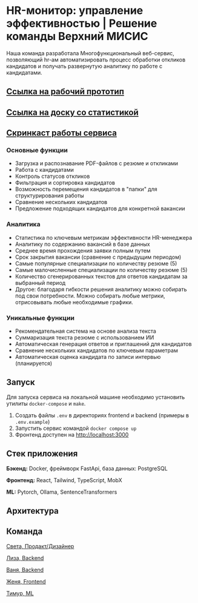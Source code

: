 # HR-монитор: управление эффективностью | Решение команды Верхний МИСИС

Наша команда разработала Многофункциональный веб-сервис, позволяющий hr-ам автоматизировать процесс обработки откликов кандидатов и получать развернутую аналитику по работе с кандидатами.

## [Ссылка на рабочий прототип](https://misis.tech)

## [Ссылка на доску со статистикой](http://misis.tech:3001/d/de025514pmfb4f/statistika-rekrutjorov?orgId=1)

## [Скринкаст работы сервиса](https://youtu.be/YAmg0lAuX5w)

### Основные функции
 - Загрузка и распознавание PDF-файлов с резюме и откликами
 - Работа с кандидатами
 - Контроль статусов откликов
 - Фильтрация и сортировка кандидатов
 - Возможность перемещения кандидатов в "папки" для структурирования работы
 - Сравнение нескольких кандидатов
 - Предложение подходящих кандидатов для конкретной вакансии

### Аналитика
 - Статистика по ключевым метрикам эффективности HR-менеджера
 - Аналитику по содержанию вакансий в базе данных
 - Среднее время прохождения заявки полным путем
 - Срок закрытия вакансии (сравнение с предыдущим периодом)
 - Самые популярные специализации по количеству резюме (5)
 - Самые малочисленные специализации по количеству резюме (5)
 - Количество сгенерированных текстов для ответов кандидатам за выбранный период
 - Другое: благодаря гибкости решения аналитику можно собирать под свои потребности. Можно собирать любые метрики, отрисовывать любые необходимые графики. 

### Уникальные функции
 - Рекомендательная система на основе анализа текста
 - Суммаризация текста резюме с использованием ИИ
 - Автоматическая генерация ответов и приглашений для кандидатов
 - Сравнение нескольких кандидатов по ключевым параметрам
 - Автоматическая оценка кандидата по записи интервью (планируется)

## Запуск

Для запуска сервиса на локальной машине необходимо установить утилиты `docker-compose` и `make`.

1. Создать файлы `.env` в директориях frontend и backend (примеры в `.env.example`)
2. Запустить сервис командой `docker compose up`
3. Фронтенд доступен на [http://localhost:3000](http://localhost:3000)

## Стек приложения
**Бэкенд:** Docker, фреймворк FastApi, база данных: PostgreSQL

**Фронтенд:** React, Tailwind, TypeScript, MobX

**ML:** Pytorch, Ollama, SentenceTransformers

## Архитектура


## Команда
[Света, Продакт/Дизайнер](https://t.me/gleamhaze)

[Лиза, Backend](https://t.me/lisaanthro)

[Ваня, Backend](https://t.me/avalanche05) 

[Женя, Frontend](https://t.me/shmate)

[Тимур, ML](https://t.me/goddesu)
